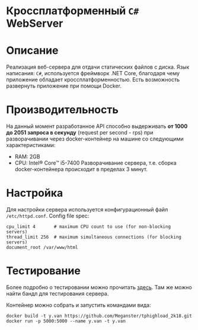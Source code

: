 # Кроссплатформенный `C#` WebServer

# Описание
Реализация веб-сервера для отдачи статических файлов с диска. Язык написания: `C#`, используется фреймворк .NET Core, благодаря чему приложение обладает кроссплатформенностью. Есть возможность развернуть приложение при помощи Docker.

# Производительность
На данный момент разработанное API способно выдерживать **от 1000 до 2051 запроса в секунду** (request per second - rps) при разворачивании через docker-контейнер на машине со следующими характеристиками:
- RAM: 2GB
- CPU: Intel® Core™ i5-7400 
Разворачивание сервера, т.е. сборка docker-контейнера происходит в пределах 3 минут.

# Настройка
Для настройки сервера используется конфигурационный файл `/etc/httpd.conf`.
Config file spec:
```
cpu_limit 4       # maximum CPU count to use (for non-blocking servers)
thread_limit 256  # maximum simultaneous connections (for blocking servers)
document_root /var/www/html
```
# Тестирование
Более подробно о тестировании можно прочитать [здесь](https://github.com/init/http-test-suite). Там же можно найти бандл для тестирования сервера.

Контейнер можно собрать и запустить командами вида:
```
docker build -t y.van https://github.com/Meganster/tphighload_2k18.git
docker run -p 5000:5000 --name y.van -t y.van
```
